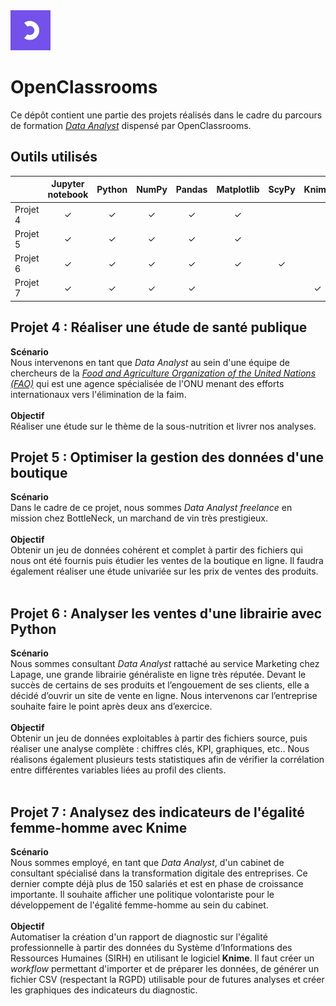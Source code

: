 <img src='./oc-logo.jpeg' width=64x />

# OpenClassrooms
Ce dépôt contient une partie des projets réalisés dans le cadre du parcours de formation *[Data Analyst](https://openclassrooms.com/fr/paths/324-data-analyst)* dispensé par OpenClassrooms.
## Outils utilisés
||Jupyter<br>notebook|Python|NumPy|Pandas|Matplotlib|ScyPy|Knime|
|--|:--:|:--:|:--:|:--:|:--:|:--:|:--:|
|Projet 4|&#10003;|&#10003;|&#10003;|&#10003;|&#10003;|        |        |
|Projet 5|&#10003;|&#10003;|&#10003;|&#10003;|&#10003;|        |        |
|Projet 6|&#10003;|&#10003;|&#10003;|&#10003;|&#10003;|&#10003;|        |
|Projet 7|&#10003;|&#10003;|&#10003;|&#10003;|        |        |&#10003;|

## Projet 4 : Réaliser une étude de santé publique
**Scénario**<br>
Nous intervenons en tant que *Data Analyst* au sein d'une équipe de chercheurs de la *[Food and Agriculture Organization of the United Nations (FAO)](http://www.fao.org/home/fr/)* qui est une agence spécialisée de l'ONU menant des efforts internationaux vers l'élimination de la faim.<br><br>
**Objectif**<br>
Réaliser une étude sur le thème de la sous-nutrition et livrer nos analyses.
## Projet 5 : Optimiser la gestion des données d'une boutique
**Scénario**<br>
Dans le cadre de ce projet, nous sommes *Data Analyst freelance* en mission chez BottleNeck, un marchand de vin très prestigieux.<br><br>
**Objectif**<br>
Obtenir un jeu de données cohérent et complet à partir des fichiers qui nous ont été fournis puis étudier les ventes de la boutique en ligne. Il faudra également réaliser une étude univariée sur les prix de ventes des produits.<br><br>
## Projet 6 : Analyser les ventes d'une librairie avec Python
**Scénario**<br>
Nous sommes consultant *Data Analyst* rattaché au service Marketing chez Lapage, une grande librairie généraliste en ligne très réputée. Devant le succès de certains de ses produits et l’engouement de ses clients, elle a décidé d’ouvrir un site de vente en ligne. Nous intervenons car l’entreprise souhaite faire le point après deux ans d’exercice.<br><br>
**Objectif**<br>
Obtenir un jeu de données exploitables à partir des fichiers source, puis réaliser une analyse complète : chiffres clés, KPI, graphiques, etc.. Nous réalisons également plusieurs tests statistiques afin de vérifier la corrélation entre différentes variables liées au profil des clients. <br><br>
## Projet 7 : Analysez des indicateurs de l'égalité femme-homme avec Knime
**Scénario**<br>
Nous sommes employé, en tant que *Data Analyst*, d'un cabinet de consultant spécialisé dans la transformation digitale des entreprises. Ce dernier compte déjà plus de 150 salariés et est en phase de croissance importante. Il souhaite afficher une politique volontariste pour le développement de l'égalité femme-homme au sein du cabinet.<br><br>
**Objectif**<br>
Automatiser la création d'un rapport de diagnostic sur l'égalité professionnelle à partir des données du Système d’Informations des Ressources Humaines (SIRH) en utilisant le logiciel **Knime**. Il faut créer un *workflow* permettant d'importer et de préparer les données, de générer un fichier CSV (respectant la RGPD) utilisable pour de futures analyses et créer les graphiques des indicateurs du diagnostic.<br><br>